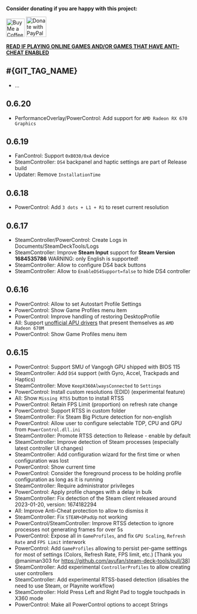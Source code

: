 **Consider donating if you are happy with this project:**

<a href='https://ko-fi.com/ayufan' target='_blank'><img height='35' style='border:0px;height:50px;' src='https://az743702.vo.msecnd.net/cdn/kofi3.png?v=0' alt='Buy Me a Coffee at ko-fi.com' /></a> <a href="https://www.paypal.com/donate/?hosted_button_id=DHNBE2YR9D5Y2" target='_blank'><img height='35' src="https://raw.githubusercontent.com/stefan-niedermann/paypal-donate-button/master/paypal-donate-button.png" alt="Donate with PayPal" style='border:0px;height:55px;'/></a>

[**READ IF PLAYING ONLINE GAMES AND/OR GAMES THAT HAVE ANTI-CHEAT ENABLED**](https://steam-deck-tools.ayufan.dev/#anti-cheat-and-antivirus-software)

## #{GIT_TAG_NAME}

- ...

## 0.6.20

- PerformanceOverlay/PowerControl: Add support for `AMD Radeon RX 670 Graphics`

## 0.6.19

- FanControl: Support `0xB030/0xA` device
- SteamController: `DS4` backpanel and haptic settings are part of Release build
- Updater: Remove `InstallationTime`

## 0.6.18

- PowerControl: Add `3 dots + L1 + R1` to reset current resolution

## 0.6.17

- SteamController/PowerControl: Create Logs in Documents/SteamDeckTools/Logs
- SteamController: Improve **Steam Input** support for **Steam Version 1684535786** WARNING: only English is supported!
- SteamController: Allow to configure DS4 back buttons
- SteamController: Allow to `EnableDS4Support=false` to hide DS4 controller

## 0.6.16

- PowerControl: Allow to set Autostart Profile Settings
- PowerControl: Show Game Profiles menu item
- PowerControl: Improve handling of restoring DesktopProfile
- All: Support [unofficial APU drivers](https://sourceforge.net/projects/amernimezone/files/Release%20Polaris-Vega-Navi/AMD%20SOC%20Driver%20Variant/) that present themselves as `AMD Radeon 670M`
- PowerControl: Show Game Profiles menu item

## 0.6.15

- PowerControl: Support SMU of Vangogh GPU shipped with BIOS 115
- SteamController: Add `DS4` support (with Gyro, Accel, Trackpads and Haptics)
- SteamController: Move `KeepX360AlwaysConnected` to `Settings`
- PowerControl: Install custom resolutions (EDID) (experimental feature)
- All: Show `Missing RTSS` button to install RTSS
- PowerControl: Retain FPS Limit (proportion) on refresh rate change
- PowerControl: Support RTSS in custom folder
- SteamController: Fix Steam Big Picture detection for non-english
- PowerControl: Allow user to configure selectable TDP, CPU and GPU from `PowerControl.dll.ini`
- SteamController: Promote RTSS detection to Release - enable by default
- SteamController: Improve detection of Steam processes (especially latest controller UI changes)
- SteamController: Add configuration wizard for the first time or when configuration was lost
- PowerControl: Show current time
- PowerControl: Consider the foreground process to be holding profile configuration as long as it is running
- SteamController: Require administrator privileges
- PowerControl: Apply profile changes with a delay in bulk
- SteamController: Fix detection of the Steam client released around 2023-01-20, version: 1674182294
- All: Improve Anti-Cheat protection to allow to dismiss it
- SteamController: Fix `STEAM+DPadUp` not working
- PowerControl/SteamController: Improve RTSS detection to ignore processes not generating frames for over 5s
- PowerControl: Expose all in `GameProfiles`, and fix `GPU Scaling`, `Refresh Rate` and `FPS Limit` interwork
- PowerControl: Add `GameProfiles` allowing to persist per-game setttings for most of settings (Colors, Refresh Rate, FPS limit, etc.) [Thank you @maniman303 for https://github.com/ayufan/steam-deck-tools/pull/38]
- SteamController: Add experimental `ControllerProfiles` to allow creating user controllers
- SteamController: Add experimental RTSS-based detection (disables the need to use Steam, or Playnite workflow)
- SteamController: Hold Press Left and Right Pad to toggle touchpads in X360 mode
- PowerControl: Make all PowerControl options to accept Strings
